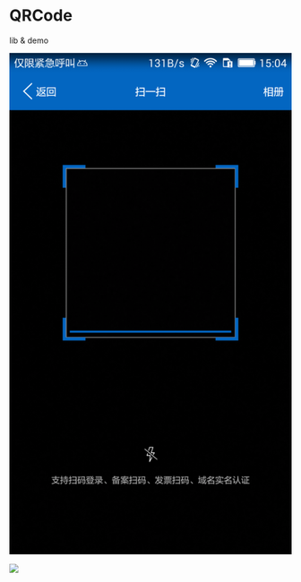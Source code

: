 # QRCode

lib & demo


![image](https://github.com/TEENSTITAN/QRCode/blob/master/image/demo1.png)



[![](https://jitpack.io/v/TEENSTITAN/QRCode.svg)](https://jitpack.io/#TEENSTITAN/QRCode)
